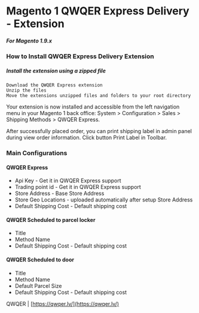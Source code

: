 
# Magento 1 QWQER Express Delivery - Extension

##### For Magento 1.9.x

### How to Install QWQER Express Delivery Extension

##### Install the extension using a zipped file

    Download the QWQER Express extension
    Unzip the files
    Move the extensions unzipped files and folders to your root directory

Your extension is now installed and accessible from the left navigation menu in your Magento 1 back office: System > Configuration > Sales > Shipping Methods > QWQER Express.

After successfully placed order, you can print shipping label in admin panel during view order information. Click button Print Label in Toolbar.

### Main Configurations

#### QWQER Express

* Api Key - Get it in QWQER Express support
* Trading point id - Get it in QWQER Express support 
* Store Address - Base Store Address
* Store Geo Locations - uploaded automatically after setup Store Address
* Default Shipping Cost - Default shipping cost

#### QWQER Scheduled to parcel locker

* Title
* Method Name
* Default Shipping Cost - Default shipping cost

#### QWQER Scheduled to door

* Title
* Method Name
* Default Parcel Size
* Default Shipping Cost - Default shipping cost

QWQER | [https://qwqer.lv/](https://qwqer.lv/)
